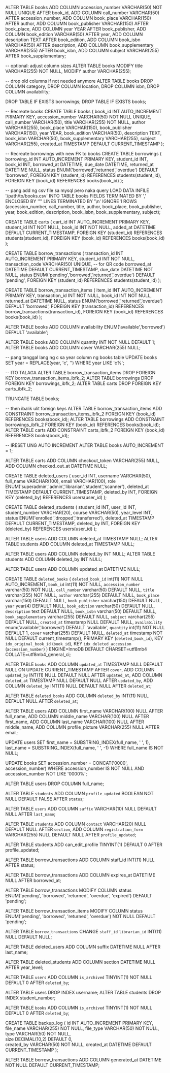 ALTER TABLE books
    ADD COLUMN accession_number VARCHAR(50) NOT NULL UNIQUE AFTER book_id,
    ADD COLUMN call_number VARCHAR(50) AFTER accession_number,
    ADD COLUMN book_place VARCHAR(150) AFTER author,
    ADD COLUMN book_publisher VARCHAR(150) AFTER book_place,
    ADD COLUMN year YEAR AFTER book_publisher,
    ADD COLUMN book_edition VARCHAR(50) AFTER year,
    ADD COLUMN description TEXT AFTER book_edition,
    ADD COLUMN book_isbn VARCHAR(50) AFTER description,
    ADD COLUMN book_supplementary VARCHAR(255) AFTER book_isbn,
    ADD COLUMN subject VARCHAR(255) AFTER book_supplementary;

-- optional: adjust column sizes
ALTER TABLE books
    MODIFY title VARCHAR(255) NOT NULL,
    MODIFY author VARCHAR(255);

-- drop old columns if not needed anymore
ALTER TABLE books
    DROP COLUMN category,
    DROP COLUMN location,
    DROP COLUMN isbn,
    DROP COLUMN availability;



DROP TABLE IF EXISTS borrowings;
DROP TABLE IF EXISTS books;

-- Recreate books
CREATE TABLE books (
    book_id INT AUTO_INCREMENT PRIMARY KEY,
    accession_number VARCHAR(50) NOT NULL UNIQUE,
    call_number VARCHAR(50),
    title VARCHAR(255) NOT NULL,
    author VARCHAR(255),
    book_place VARCHAR(150),
    book_publisher VARCHAR(150),
    year YEAR,
    book_edition VARCHAR(50),
    description TEXT,
    book_isbn VARCHAR(50),
    book_supplementary VARCHAR(255),
    subject VARCHAR(255),
    created_at TIMESTAMP DEFAULT CURRENT_TIMESTAMP
);

-- Recreate borrowings with new FK to books
CREATE TABLE borrowings (
  borrowing_id INT AUTO_INCREMENT PRIMARY KEY,
  student_id INT,
  book_id INT,
  borrowed_at DATETIME,
  due_date DATETIME,
  returned_at DATETIME NULL,
  status ENUM('borrowed','returned','overdue') DEFAULT 'borrowed',
  FOREIGN KEY (student_id) REFERENCES students(student_id),
  FOREIGN KEY (book_id) REFERENCES books(book_id)
);


-- pang add ng csv file sa mysql pero naka query
LOAD DATA INFILE '/path/to/books.csv'
INTO TABLE books
FIELDS TERMINATED BY ','
ENCLOSED BY '"'
LINES TERMINATED BY '\n'
IGNORE 1 ROWS
(accession_number, call_number, title, author, book_place, book_publisher, year, book_edition, description, book_isbn, book_supplementary, subject);


CREATE TABLE carts (
  cart_id INT AUTO_INCREMENT PRIMARY KEY,
  student_id INT NOT NULL,
  book_id INT NOT NULL,
  added_at DATETIME DEFAULT CURRENT_TIMESTAMP,
  FOREIGN KEY (student_id) REFERENCES students(student_id),
  FOREIGN KEY (book_id) REFERENCES books(book_id)
);

CREATE TABLE borrow_transactions (
  transaction_id INT AUTO_INCREMENT PRIMARY KEY,
  student_id INT NOT NULL,
  transaction_code VARCHAR(50) UNIQUE, -- for QR code
  borrowed_at DATETIME DEFAULT CURRENT_TIMESTAMP,
  due_date DATETIME NOT NULL,
  status ENUM('pending','borrowed','returned','overdue') DEFAULT 'pending',
  FOREIGN KEY (student_id) REFERENCES students(student_id)
);

CREATE TABLE borrow_transaction_items (
  item_id INT AUTO_INCREMENT PRIMARY KEY,
  transaction_id INT NOT NULL,
  book_id INT NOT NULL,
  returned_at DATETIME NULL,
  status ENUM('borrowed','returned','overdue') DEFAULT 'borrowed',
  FOREIGN KEY (transaction_id) REFERENCES borrow_transactions(transaction_id),
  FOREIGN KEY (book_id) REFERENCES books(book_id)
);

ALTER TABLE books 
ADD COLUMN availability ENUM('available','borrowed') DEFAULT 'available';

ALTER TABLE books ADD COLUMN quantity INT NOT NULL DEFAULT 1;
ALTER TABLE books ADD COLUMN cover VARCHAR(255) NULL;


-- pang tanggal lang ng c sa year column ng books table
UPDATE books
SET year = REPLACE(year, 'c', '')
WHERE year LIKE 'c%';

-- ITO TALAGA 
ALTER TABLE borrow_transaction_items DROP FOREIGN KEY borrow_transaction_items_ibfk_2;
ALTER TABLE borrowings DROP FOREIGN KEY borrowings_ibfk_2;
ALTER TABLE carts DROP FOREIGN KEY carts_ibfk_2;

TRUNCATE TABLE books;

-- then ibalik ulit foreign keys
ALTER TABLE borrow_transaction_items 
    ADD CONSTRAINT borrow_transaction_items_ibfk_2 FOREIGN KEY (book_id) REFERENCES books(book_id);
ALTER TABLE borrowings 
    ADD CONSTRAINT borrowings_ibfk_2 FOREIGN KEY (book_id) REFERENCES books(book_id);
ALTER TABLE carts 
    ADD CONSTRAINT carts_ibfk_2 FOREIGN KEY (book_id) REFERENCES books(book_id);

-- IRESET UNG AUTO INCREMENT
ALTER TABLE books AUTO_INCREMENT = 1;

ALTER TABLE carts
ADD COLUMN checkout_token VARCHAR(255) NULL,
ADD COLUMN checked_out_at DATETIME NULL;

CREATE TABLE deleted_users (
  user_id INT,
  username VARCHAR(50),
  full_name VARCHAR(100),
  email VARCHAR(100),
  role ENUM('superadmin','admin','librarian','student','scanner'),
  deleted_at TIMESTAMP DEFAULT CURRENT_TIMESTAMP,
  deleted_by INT,
  FOREIGN KEY (deleted_by) REFERENCES users(user_id)
);

CREATE TABLE deleted_students (
  student_id INT,
  user_id INT,
  student_number VARCHAR(20),
  course VARCHAR(50),
  year_level INT,
  status ENUM('enrolled','dropped','transferred'),
  deleted_at TIMESTAMP DEFAULT CURRENT_TIMESTAMP,
  deleted_by INT,
  FOREIGN KEY (deleted_by) REFERENCES users(user_id)
);

ALTER TABLE users ADD COLUMN deleted_at TIMESTAMP NULL;
ALTER TABLE students ADD COLUMN deleted_at TIMESTAMP NULL;

ALTER TABLE users ADD COLUMN deleted_by INT NULL;
ALTER TABLE students ADD COLUMN deleted_by INT NULL;

ALTER TABLE users ADD COLUMN updated_at DATETIME NULL;


CREATE TABLE `deleted_books` (
  `deleted_book_id` int(11) NOT NULL AUTO_INCREMENT,
  `book_id` int(11) NOT NULL,
  `accession_number` varchar(50) NOT NULL,
  `call_number` varchar(50) DEFAULT NULL,
  `title` varchar(255) NOT NULL,
  `author` varchar(255) DEFAULT NULL,
  `book_place` varchar(150) DEFAULT NULL,
  `book_publisher` varchar(150) DEFAULT NULL,
  `year` year(4) DEFAULT NULL,
  `book_edition` varchar(50) DEFAULT NULL,
  `description` text DEFAULT NULL,
  `book_isbn` varchar(50) DEFAULT NULL,
  `book_supplementary` varchar(255) DEFAULT NULL,
  `subject` varchar(255) DEFAULT NULL,
  `created_at` timestamp NULL DEFAULT NULL,
  `availability` enum('available','borrowed') DEFAULT 'available',
  `quantity` int(11) NOT NULL DEFAULT 1,
  `cover` varchar(255) DEFAULT NULL,
  `deleted_at` timestamp NOT NULL DEFAULT current_timestamp(),
  PRIMARY KEY (`deleted_book_id`),
  KEY `idx_original_book_id` (`book_id`),
  KEY `idx_deleted_accession` (`accession_number`)
) ENGINE=InnoDB DEFAULT CHARSET=utf8mb4 COLLATE=utf8mb4_general_ci;

ALTER TABLE `books`
  ADD COLUMN `updated_at` TIMESTAMP NULL DEFAULT NULL ON UPDATE CURRENT_TIMESTAMP AFTER `cover`,
  ADD COLUMN `updated_by` INT(11) NULL DEFAULT NULL AFTER `updated_at`,
  ADD COLUMN `deleted_at` TIMESTAMP NULL DEFAULT NULL AFTER `updated_by`,
  ADD COLUMN `deleted_by` INT(11) NULL DEFAULT NULL AFTER `deleted_at`;
  
ALTER TABLE `deleted_books`
ADD COLUMN `deleted_by` INT(11) NULL DEFAULT NULL AFTER `deleted_at`;

ALTER TABLE users
ADD COLUMN first_name VARCHAR(100) NULL AFTER full_name,
ADD COLUMN middle_name VARCHAR(100) NULL AFTER first_name,
ADD COLUMN last_name VARCHAR(100) NULL AFTER middle_name,
ADD COLUMN profile_picture VARCHAR(255) NULL AFTER email;

UPDATE users
SET 
    first_name = SUBSTRING_INDEX(full_name, ' ', 1),
    last_name = SUBSTRING_INDEX(full_name, ' ', -1)
WHERE 
    full_name IS NOT NULL;

UPDATE books
SET accession_number = CONCAT('0000', accession_number)
WHERE accession_number IS NOT NULL 
AND accession_number NOT LIKE '0000%';


ALTER TABLE users
DROP COLUMN full_name;


ALTER TABLE `students`
ADD COLUMN `profile_updated` BOOLEAN NOT NULL DEFAULT FALSE AFTER `status`;

ALTER TABLE `users`
ADD COLUMN `suffix` VARCHAR(10) NULL DEFAULT NULL AFTER `last_name`;

ALTER TABLE `students`
ADD COLUMN `contact` VARCHAR(20) NULL DEFAULT NULL AFTER `section`,
ADD COLUMN `registration_form` VARCHAR(255) NULL DEFAULT NULL AFTER `profile_updated`;

ALTER TABLE students ADD can_edit_profile TINYINT(1) DEFAULT 0 AFTER profile_updated;

ALTER TABLE borrow_transactions
ADD COLUMN staff_id INT(11) NULL AFTER status;

ALTER TABLE borrow_transactions 
ADD COLUMN expires_at DATETIME NULL AFTER borrowed_at;

ALTER TABLE borrow_transactions 
MODIFY COLUMN status ENUM('pending', 'borrowed', 'returned', 'overdue', 'expired') DEFAULT 'pending';

ALTER TABLE borrow_transaction_items
MODIFY COLUMN status ENUM('pending', 'borrowed', 'returned', 'overdue') NOT NULL DEFAULT 'pending';


ALTER TABLE `borrow_transactions` CHANGE `staff_id` `librarian_id` INT(11) NULL DEFAULT NULL;

ALTER TABLE deleted_users 
ADD COLUMN suffix DATETIME NULL AFTER last_name;


ALTER TABLE deleted_students 
ADD COLUMN section DATETIME NULL AFTER year_level;


ALTER TABLE `users` ADD COLUMN `is_archived` TINYINT(1) NOT NULL DEFAULT 0 AFTER `deleted_by`;

ALTER TABLE users DROP INDEX username;
ALTER TABLE students DROP INDEX student_number;

ALTER TABLE `books` ADD COLUMN `is_archived` TINYINT(1) NOT NULL DEFAULT 0 AFTER `deleted_by`;

CREATE TABLE backup_log (
    id INT AUTO_INCREMENT PRIMARY KEY,
    file_name VARCHAR(255) NOT NULL,
    file_type VARCHAR(50) NOT NULL,
    type VARCHAR(50) NOT NULL,        
    size DECIMAL(10,2) DEFAULT 0,  
    created_by VARCHAR(50) NOT NULL, 
    created_at DATETIME DEFAULT CURRENT_TIMESTAMP
);

ALTER TABLE borrow_transactions
ADD COLUMN generated_at DATETIME NOT NULL DEFAULT CURRENT_TIMESTAMP;



